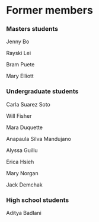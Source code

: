 # Former members

### Masters students

Jenny Bo

Rayski Lei

Bram Puete

Mary Elliott

### Undergraduate students

Carla Suarez Soto

Will Fisher

Mara Duquette

Anapaula Silva Mandujano

Alyssa Guillu

Erica Hsieh

Mary Norgan 

Jack Demchak

### High school students

Aditya Badlani